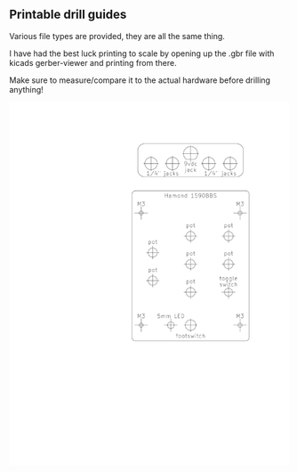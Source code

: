## Printable drill guides

Various file types are provided, they are all the same thing.

I have had the best luck printing to scale by opening up the .gbr file with kicads gerber-viewer and printing from there.

Make sure to measure/compare it to the actual hardware before drilling anything!

![](whooshy_sound_drill_guide.svg)
